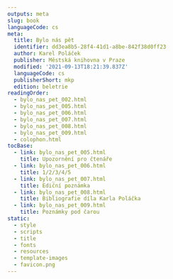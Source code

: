 ```yaml
---
outputs: meta
slug: book
languageCode: cs
meta:
  title: Bylo nás pět
  identifier: dd3ea8b5-28f4-41d1-a8be-842f38d0ff23
  author: Karel Poláček
  publisher: Městská knihovna v Praze
  modified: '2021-09-13T18:21:39.837Z'
  languageCode: cs
  publisherShort: mkp
  edition: beletrie
readingOrder:
  - bylo_nas_pet_002.html
  - bylo_nas_pet_005.html
  - bylo_nas_pet_006.html
  - bylo_nas_pet_007.html
  - bylo_nas_pet_008.html
  - bylo_nas_pet_009.html
  - colophon.html
tocBase:
  - link: bylo_nas_pet_005.html
    title: Upozornění pro čtenáře
  - link: bylo_nas_pet_006.html
    title: 1/2/3/4/5
  - link: bylo_nas_pet_007.html
    title: Ediční poznámka
  - link: bylo_nas_pet_008.html
    title: Bibliografie díla Karla Poláčka
  - link: bylo_nas_pet_009.html
    title: Poznámky pod čarou
static:
  - style
  - scripts
  - title
  - fonts
  - resources
  - template-images
  - favicon.png
---
```

